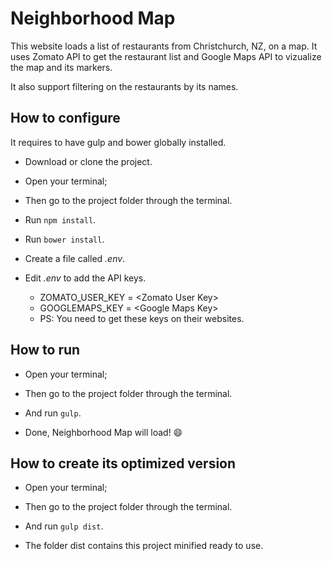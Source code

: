 Neighborhood Map
================

This website loads a list of restaurants from Christchurch, NZ, on
a map. It uses Zomato API to get the restaurant list and Google Maps
API to vizualize the map and its markers.

It also support filtering on the restaurants by its names.

## How to configure

It requires to have gulp and bower globally installed.

* Download or clone the project.

* Open your terminal;

* Then go to the project folder through the terminal.

* Run `npm install`.

* Run `bower install`.

* Create a file called _.env_.

* Edit _.env_ to add the API keys.
    * ZOMATO_USER_KEY = \<Zomato User Key\>
    * GOOGLEMAPS_KEY = \<Google Maps Key\>
    * PS: You need to get these keys on their websites.


## How to run

* Open your terminal;

* Then go to the project folder through the terminal.

* And run `gulp`.

* Done, Neighborhood Map will load! :smile:


## How to create its optimized version

* Open your terminal;

* Then go to the project folder through the terminal.

* And run `gulp dist`.

* The folder dist contains this project minified ready to use.